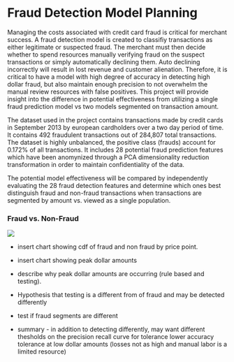 # Fraud Detection Model Planning

Managing the costs associated with credit card fraud is critical for merchant success. A fraud detection model is created to classifiy transactions as either legitimate or suspected fraud. The merchant must then decide whether to spend resources manually verifying fraud on the suspect transactions or simply automatically declining them. Auto declining incorrectly will result in lost revenue and customer alienation. Therefore, it is critical to have a model with high degree of accuracy in detecting high dollar fraud, but also maintain enough precision to not overwhelm the manual review resources with false positives. This project will provide insight into the difference in potential effectiveness from utilizing a single fraud prediction model vs two models segmented on transaction amount. 

The dataset used in the project contains transactions made by credit cards in September 2013 by european cardholders over a two day period of time. It contains 492 fraudulent transactions out of 284,807 total transactions. The dataset is highly unbalanced, the positive class (frauds) account for 0.172% of all transactions. It includes 28 potential fraud prediction features which have been anomynized through a PCA dimensionality reduction transformation in order to maintain confidentiality of the data. 

The potential model effectiveness will be compared by independently evaluating the 28 fraud detection features and determine which ones best distinguish fraud and non-fraud transactions when transactions are segmented by amount vs. viewed as a single population. 

### Fraud vs. Non-Fraud

![](..\img\overview.png) 

- insert chart showing cdf of fraud and non fraud by price point.
- insert chart showing peak dollar amounts 
- describe why peak dollar amounts are occurring (rule based and testing). 
- Hypothesis that testing is a different from of fraud and may be detected differently

- test if fraud segments are different

- summary - in addition to detecting differently, may want different thesholds on the precision recall curve for tolerance lower accuracy tolerance at low dollar amounts (losses not as high and manual labor is a limited resource)




